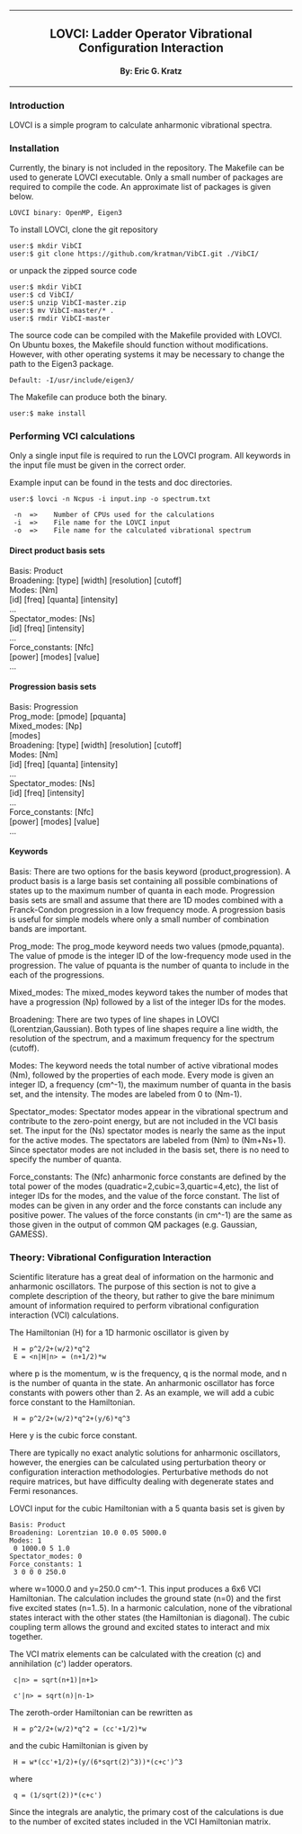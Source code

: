 [//]: # (Mixture of GitHub markdown and HTML. HTML is needed for formatting.)

***
<div align=center> <h2>
LOVCI: Ladder Operator Vibrational Configuration Interaction
</h2> </div>

<div align=center> <h4> By: Eric G. Kratz </h4> </div>

***

### Introduction

LOVCI is a simple program to calculate anharmonic vibrational spectra.

### Installation

Currently, the binary is not included in the repository. The Makefile can be
used to generate LOVCI executable. Only a small number of packages are
required to compile the code. An approximate list of packages is given below.
```
LOVCI binary: OpenMP, Eigen3
```

To install LOVCI, clone the git repository
```
user:$ mkdir VibCI
user:$ git clone https://github.com/kratman/VibCI.git ./VibCI/
```

or unpack the zipped source code
```
user:$ mkdir VibCI
user:$ cd VibCI/
user:$ unzip VibCI-master.zip
user:$ mv VibCI-master/* .
user:$ rmdir VibCI-master
```

The source code can be compiled with the Makefile provided with LOVCI.
On Ubuntu boxes, the Makefile should function without modifications. However,
with other operating systems it may be necessary to change the path to the
Eigen3 package.
```
Default: -I/usr/include/eigen3/
```

The Makefile can produce both the binary.
```
user:$ make install
```

### Performing VCI calculations

Only a single input file is required to run the LOVCI program. All keywords
in the input file must be given in the correct order.

Example input can be found in the tests and doc directories.
```
user:$ lovci -n Ncpus -i input.inp -o spectrum.txt

 -n  =>    Number of CPUs used for the calculations
 -i  =>    File name for the LOVCI input
 -o  =>    File name for the calculated vibrational spectrum
```

#### Direct product basis sets

Basis: Product <br>
Broadening: [type] [width] [resolution] [cutoff] <br>
Modes: [Nm] <br>
 [id] [freq] [quanta] [intensity] <br>
 ... <br>
Spectator_modes: [Ns] <br>
 [id] [freq] [intensity] <br>
 ... <br>
Force_constants: [Nfc] <br>
 [power] [modes] [value] <br>
 ...

#### Progression basis sets

Basis: Progression <br>
Prog_mode: [pmode] [pquanta] <br>
Mixed_modes: [Np] <br>
 [modes] <br>
Broadening: [type] [width] [resolution] [cutoff] <br>
Modes: [Nm] <br>
 [id] [freq] [quanta] [intensity] <br>
 ... <br>
Spectator_modes: [Ns] <br>
 [id] [freq] [intensity] <br>
 ... <br>
Force_constants: [Nfc] <br>
 [power] [modes] [value] <br>
 ...

#### Keywords

Basis: There are two options for the basis keyword (product,progression).
A product basis is a large basis set containing all possible combinations of
states up to the maximum number of quanta in each mode. Progression basis sets
are small and assume that there are 1D modes combined with a Franck-Condon
progression in a low frequency mode. A progression basis is useful for simple
models where only a small number of combination bands are important.

Prog_mode: The prog_mode keyword needs two values (pmode,pquanta). The value
of pmode is the integer ID of the low-frequency mode used in the progression.
The value of pquanta is the number of quanta to include in the each of the
progressions.

Mixed_modes: The mixed_modes keyword takes the number of modes that have
a progression (Np) followed by a list of the integer IDs for the modes.

Broadening: There are two types of line shapes in LOVCI (Lorentzian,Gaussian).
Both types of line shapes require a line width, the resolution of the
spectrum, and a maximum frequency for the spectrum (cutoff).

Modes: The keyword needs the total number of active vibrational modes (Nm),
followed by the properties of each mode. Every mode is given an integer ID, a
frequency (cm^-1), the maximum number of quanta in the basis set, and the
intensity. The modes are labeled from 0 to (Nm-1).

Spectator_modes: Spectator modes appear in the vibrational spectrum and
contribute to the zero-point energy, but are not included in the VCI basis
set. The input for the (Ns) spectator modes is nearly the same as the input
for the active modes. The spectators are labeled from (Nm) to (Nm+Ns+1). Since
spectator modes are not included in the basis set, there is no need to specify
the number of quanta.

Force_constants: The (Nfc) anharmonic force constants are defined by the
total power of the modes (quadratic=2,cubic=3,quartic=4,etc), the list of
integer IDs for the modes, and the value of the force constant. The list of
modes can be given in any order and the force constants can include any
positive power. The values of the force constants (in cm^-1) are the same as
those given in the output of common QM packages (e.g. Gaussian, GAMESS).

### Theory: Vibrational Configuration Interaction

Scientific literature has a great deal of information on the harmonic and
anharmonic oscillators. The purpose of this section is not to give a complete
description of the theory, but rather to give the bare minimum amount of
information required to perform vibrational configuration interaction (VCI)
calculations.

The Hamiltonian (H) for a 1D harmonic oscillator is given by
```
 H = p^2/2+(w/2)*q^2
 E = <n|H|n> = (n+1/2)*w
```
where p is the momentum, w is the frequency, q is the normal mode, and n is
the number of quanta in the state. An anharmonic oscillator has force
constants with powers other than 2. As an example, we will add a cubic force
constant to the Hamiltonian.
```
 H = p^2/2+(w/2)*q^2+(y/6)*q^3
```
Here y is the cubic force constant.

There are typically no exact analytic solutions for anharmonic oscillators,
however, the energies can be calculated using perturbation theory or
configuration interaction methodologies. Perturbative methods do not require
matrices, but have difficulty dealing with degenerate states and Fermi
resonances.

LOVCI input for the cubic Hamiltonian with a 5 quanta basis set is given by
```
Basis: Product
Broadening: Lorentzian 10.0 0.05 5000.0
Modes: 1
 0 1000.0 5 1.0
Spectator_modes: 0
Force_constants: 1
 3 0 0 0 250.0
```
where w=1000.0 and y=250.0 cm^-1. This input produces a 6x6 VCI Hamiltonian.
The calculation includes the ground state (n=0) and the first five excited
states (n=1..5). In a harmonic calculation, none of the vibrational states
interact with the other states (the Hamiltonian is diagonal). The cubic
coupling term allows the ground and excited states to interact and mix
together.

The VCI matrix elements can be calculated with the creation (c) and
annihilation (c') ladder operators.
```
 c|n> = sqrt(n+1)|n+1>

 c'|n> = sqrt(n)|n-1>
```

The zeroth-order Hamiltonian can be rewritten as
```
 H = p^2/2+(w/2)*q^2 = (cc'+1/2)*w
```
and the cubic Hamiltonian is given by
```
 H = w*(cc'+1/2)+(y/(6*sqrt(2)^3))*(c+c')^3
```
where
```
 q = (1/sqrt(2))*(c+c')
```
Since the integrals are analytic, the primary cost of the calculations is due
to the number of excited states included in the VCI Hamiltonian matrix.
